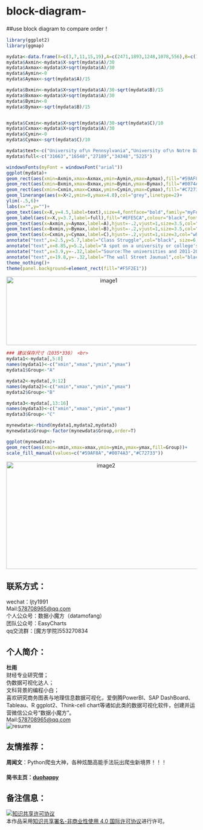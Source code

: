 # block-diagram-
##use block diagram  to  compare  order！


```r
library(ggplot2)
library(ggmap)
```

```r
mydata<-data.frame(X=c(3,7,11,15,19),A=c(2471,1893,1248,1078,556),B=c(1385,951,869,784,366),C=c(56,7,19,13,40))
mydata$Axmin<-mydata$X-sqrt(mydata$A)/30
mydata$Axmax<-mydata$X+sqrt(mydata$A)/30
mydata$Aymin<-0
mydata$Aymax<-sqrt(mydata$A)/15

mydata$Bxmin<-mydata$X+sqrt(mydata$A)/30-sqrt(mydata$B)/15
mydata$Bxmax<-mydata$X+sqrt(mydata$A)/30
mydata$Bymin<-0
mydata$Bymax<-sqrt(mydata$B)/15


mydata$Cxmin<-mydata$X+sqrt(mydata$A)/30-sqrt(mydata$C)/10
mydata$Cxmax<-mydata$X+sqrt(mydata$A)/30
mydata$Cymin<-0
mydata$Cymax<-sqrt(mydata$C)/10

mydata$text<-c("University of\n Pennsylvania","University of\n Notre Dame","Princeton\n University","Stanford\n University","California Institute\n of Technology")
mydata$full<-c("31663","16548","27189","34348","5225")
```


```r
windowsFonts(myFont = windowsFont("arial"))
ggplot(mydata)+
geom_rect(aes(xmin=Axmin,xmax=Axmax,ymin=Aymin,ymax=Aymax),fill="#59AF8A")+
geom_rect(aes(xmin=Bxmin,xmax=Bxmax,ymin=Bymin,ymax=Bymax),fill="#0074A3")+
geom_rect(aes(xmin=Cxmin,xmax=Cxmax,ymin=Cymin,ymax=Cymax),fill="#C72733")+
geom_linerange(aes(x=X+2,ymin=0,ymax=4.8),col="grey",linetype=2)+
ylim(-.5,6)+
labs(x="",y="")+
geom_text(aes(x=X,y=4.5,label=text),size=4,fontface="bold",family="myFont")+
geom_label(aes(x=X,y=3.7,label=full),fill="#EFE5CA",colour="black",fontface="bold",size=3.5,label.r=unit(0.15,"lines"),family="myFont")+
geom_text(aes(x=Axmin,y=Aymax,label=A),hjust=-.2,vjust=1,size=3.5,col="white",family="myFont")+
geom_text(aes(x=Bxmin,y=Bymax,label=B),hjust=-.2,vjust=1,size=3.5,col="white",family="myFont")+
geom_text(aes(x=Cxmin,y=Cymax,label=C),hjust=-.2,vjust=1,size=3,col="white",family="myFont")+
annotate("text",x=2.5,y=5.7,label="Class Struggle",col="black", size=6,family="myFont")+  
annotate("text",x=8.85,y=5.2,label="A spot on a university or college's waitlist rarely translates into admission. A look at the numbers for several institutions", size=4,family="myFont")+  
annotate("text",x=3.9,y=-.32,label="Source:The universities and 2011-2012 Common Data Set",col="black",size=3,family="myFont")+  
annotate("text",x=19.8,y=-.32,label="The wall Street Jaunual",col="black",size=3,family="myFont")+  
theme_nothing()+
theme(panel.background=element_rect(fill="#F5F2E1"))
```

<div  align="center">    
<img src="https://github.com/ljtyduyu/block-diagram-/blob/master/Image/image1.jpg" width = "526" height = "182" alt="image1" align=center />
</div>


```r
### 建议保存尺寸（1035*330） <br>
mydata1<-mydata[,5:8]
names(mydata1)<-c("xmin","xmax","ymin","ymax")
mydata1$Group<-"A"

mydata2<-mydata[,9:12]
names(mydata2)<-c("xmin","xmax","ymin","ymax")
mydata2$Group<-"B"

mydata3<-mydata[,13:16]
names(mydata3)<-c("xmin","xmax","ymin","ymax")
mydata3$Group<-"C"

mynewdata<-rbind(mydata1,mydata2,mydata3)
mynewdata$Group<-factor(mynewdata$Group,order=T)

ggplot(mynewdata)+
geom_rect(aes(xmin=xmin,xmax=xmax,ymin=ymin,ymax=ymax,fill=Group))+
scale_fill_manual(values=c("#59AF8A","#0074A3","#C72733"))
```

<div  align="center">    
<img src="https://github.com/ljtyduyu/block-diagram-/blob/master/Image/image2.png" width = "512" height = "285" alt="image2" align=center />
</div>



联系方式：
----------------------------------------------------
wechat：ljty1991  <br>
Mail:578708965@qq.com <br>
个人公众号：数据小魔方（datamofang） <br>
团队公众号：EasyCharts <br>
qq交流群：[魔方学院]553270834

个人简介：
-------------------------------------------------
**杜雨** <br>
财经专业研究僧； <br>
伪数据可视化达人； <br>
文科背景的编程小白； <br>
喜欢研究商务图表与地理信息数据可视化，爱倒腾PowerBI、SAP DashBoard、Tableau、R ggplot2、Think-cell chart等诸如此类的数据可视化软件，创建并运营微信公众号“数据小魔方”。 <br>
Mail:578708965@qq.com <br>
![resume](https://github.com/ljtyduyu/FontMap-of-China/blob/master/Image/resume.png)

友情推荐：
-------------------------------------------
**周闻文**：Python爬虫大神，各种炫酷高能手法玩出爬虫新境界！！！<br>
#### 简书主页：[duohappy](http://www.jianshu.com/u/5a8f3b911f56)


备注信息：
----------------------------------------------------
<a rel="license" href="http://creativecommons.org/licenses/by-nc/4.0/"><img alt="知识共享许可协议" style="border-width:0" src="https://i.creativecommons.org/l/by-nc/4.0/88x31.png" /></a><br />本作品采用<a rel="license" href="http://creativecommons.org/licenses/by-nc/4.0/">知识共享署名-非商业性使用 4.0 国际许可协议</a>进行许可。


